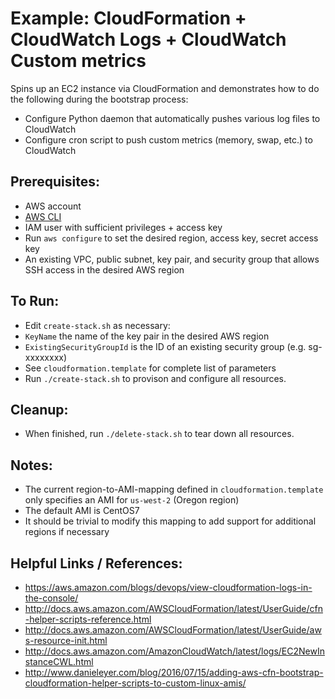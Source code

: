 # Example: CloudFormation + CloudWatch Logs + CloudWatch Custom metrics

Spins up an EC2 instance via CloudFormation and demonstrates how to do the following during the bootstrap process:

* Configure Python daemon that automatically pushes various log files to CloudWatch
* Configure cron script to push custom metrics (memory, swap, etc.) to CloudWatch

## Prerequisites:

* AWS account
* [AWS CLI](https://aws.amazon.com/cli/)
* IAM user with sufficient privileges + access key
* Run `aws configure` to set the desired region, access key, secret access key
* An existing VPC, public subnet, key pair, and security group that allows SSH access in the desired AWS region

## To Run:

* Edit `create-stack.sh` as necessary:
 * `KeyName` the name of the key pair in the desired AWS region
 * `ExistingSecurityGroupId` is the ID of an existing security group (e.g. sg-xxxxxxxx)
 * See `cloudformation.template` for complete list of parameters
* Run `./create-stack.sh` to provison and configure all resources.

## Cleanup:

* When finished, run `./delete-stack.sh` to tear down all resources.

## Notes:

* The current region-to-AMI-mapping defined in `cloudformation.template` only specifies an AMI for `us-west-2` (Oregon region)
 * The default AMI is CentOS7
 * It should be trivial to modify this mapping to add support for additional regions if necessary

## Helpful Links / References:
* https://aws.amazon.com/blogs/devops/view-cloudformation-logs-in-the-console/
* http://docs.aws.amazon.com/AWSCloudFormation/latest/UserGuide/cfn-helper-scripts-reference.html
* http://docs.aws.amazon.com/AWSCloudFormation/latest/UserGuide/aws-resource-init.html
* http://docs.aws.amazon.com/AmazonCloudWatch/latest/logs/EC2NewInstanceCWL.html
* http://www.danieleyer.com/blog/2016/07/15/adding-aws-cfn-bootstrap-cloudformation-helper-scripts-to-custom-linux-amis/
